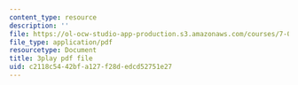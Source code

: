 ```yaml
---
content_type: resource
description: ''
file: https://ol-ocw-studio-app-production.s3.amazonaws.com/courses/7-01sc-fundamentals-of-biology-fall-2011/c2118c5442bfa127f28dedcd52751e27_2TL8rY9Rc_A.pdf
file_type: application/pdf
resourcetype: Document
title: 3play pdf file
uid: c2118c54-42bf-a127-f28d-edcd52751e27
---
```

